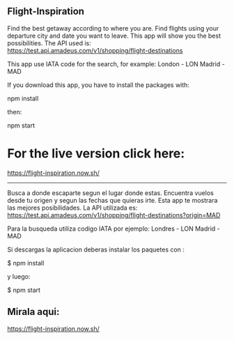 ## Flight-Inspiration

Find the best getaway according to where you are. Find flights using your departure city and date you want to leave. This app will show you the best possibilities. The API used is: https://test.api.amadeus.com/v1/shopping/flight-destinations 

This app use IATA code for the search, for example: 
London - LON
Madrid - MAD 

If you download this app, you have to  install the packages with: 

 npm install 

then: 

npm start

# For the live version click here: 

https://flight-inspiration.now.sh/


----

Busca a donde escaparte segun el lugar donde estas. Encuentra vuelos desde tu origen y segun las fechas que quieras irte. Esta app te mostrara las mejores posibilidades. La API utilizada es: https://test.api.amadeus.com/v1/shopping/flight-destinations?origin=MAD

Para la busqueda utiliza codigo IATA por ejemplo: 
Londres - LON
Madrid - MAD 

Si descargas la aplicacion deberas instalar los paquetes con : 

 $ npm install 

y luego: 

 $ npm start 
 
 ## Mirala aqui: 
 
 https://flight-inspiration.now.sh/
 
 
